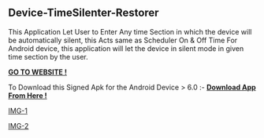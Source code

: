 ## Device-TimeSilenter-Restorer
This Application Let User to Enter Any time Section in which the device will be automatically silent, this Acts same as Scheduler On &amp; Off Time For Android device, this application will let the device in silent mode in given time section by the user.

[**GO TO WEBSITE !**](https://thesmartyking.github.io/Device-TimeSilenter-Restorer)

To Download this Signed Apk for the Android Device > 6.0 :- [**Download App From Here !**](https://github.com/thesmartyking/Device-TimeSilenter-Restorer/blob/master/Device-TimeSilenter.apk)

[IMG-1](https://github.com/thesmartyking/Device-TimeSilenter-Restorer/blob/master/IMAGES/WhatsApp%20Image%202020-08-12%20at%2010.22.32%20PM.jpeg)

[IMG-2](https://github.com/thesmartyking/Device-TimeSilenter-Restorer/blob/master/IMAGES/WhatsApp%20Image%202020-08-12%20at%2010.24.44%20PM.jpeg)
